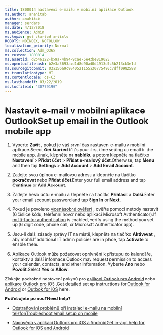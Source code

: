 ```yaml
---
title: 1800014 nastavení e-mailu v mobilní aplikace Outlook
ms.author: anahitab
author: anahitab
manager: serdars
ms.date: 4/12/2018
ms.audience: Admin
ms.topic: get-started-article
ROBOTS: NOINDEX, NOFOLLOW
localization_priority: Normal
ms.collection: Adm_O365
ms.custom: 1800014
ms.assetid: d2b46122-b59a-4b94-9cae-5e42be819022
ms.openlocfilehash: b2e3a5693acd1d8d90ad0d4913d0c5b213cb3e1d
ms.sourcegitcommit: 03a156a9c9740521155a30775492c7dff0982588
ms.translationtype: MT
ms.contentlocale: cs-CZ
ms.lasthandoff: 03/22/2019
ms.locfileid: "30779190"
---
```

# <a name="set-up-email-in-the-outlook-mobile-app"></a><span data-ttu-id="0aa87-102">Nastavit e-mail v mobilní aplikace Outlook</span><span class="sxs-lookup"><span data-stu-id="0aa87-102">Set up email in the Outlook mobile app</span></span>

1. <span data-ttu-id="0aa87-103">Vyberte **Začít** , pokud je váš první čas nastavení e-mailu v mobilní aplikace.</span><span class="sxs-lookup"><span data-stu-id="0aa87-103">Select **Get Started** if it's your first time setting up email in the mobile app.</span></span> <span data-ttu-id="0aa87-104">Jinak, klepněte na **nabídku** a potom klepněte na tlačítko **Nastavení** \> **Přidat účet** \> **Přidat e-mailový účet**.</span><span class="sxs-lookup"><span data-stu-id="0aa87-104">Otherwise, tap **Menu** and then tap **Settings** \> **Add Account** \> **Add Email Account**.</span></span> 
    
2. <span data-ttu-id="0aa87-105">Zadejte svou úplnou e-mailovou adresu a klepněte na tlačítko **pokračovat** nebo **Přidat účet**.</span><span class="sxs-lookup"><span data-stu-id="0aa87-105">Enter your full email address and tap **Continue** or **Add Account**.</span></span>
    
3. <span data-ttu-id="0aa87-106">Zadejte heslo účtu e-mailu a klepněte na tlačítko **Přihlásit** a **Další**.</span><span class="sxs-lookup"><span data-stu-id="0aa87-106">Enter your email account password and tap **Sign In** or **Next**.</span></span> 
    
4. <span data-ttu-id="0aa87-107">Pokud je povoleno [vícenásobné ověření](https://support.office.com/article/8f0454b2-f51a-4d9c-bcde-2c48e41621c6.aspx) , ověřte pomocí metody nastavit (6 číslice kódu, telefonní hovor nebo aplikaci Microsoft Authenticator).</span><span class="sxs-lookup"><span data-stu-id="0aa87-107">If [multi-factor authentication](https://support.office.com/article/8f0454b2-f51a-4d9c-bcde-2c48e41621c6.aspx) is enabled, verify using the method you set up (6 digit code, phone call, or Microsoft Authenticator app).</span></span> 
    
5. <span data-ttu-id="0aa87-108">Jsou-li další zásady správy IT na místě, klepněte na tlačítko **Aktivovat** , aby mohli.</span><span class="sxs-lookup"><span data-stu-id="0aa87-108">If additional IT admin policies are in place, tap **Activate** to enable them.</span></span> 
    
6. <span data-ttu-id="0aa87-109">Aplikace Outlook může požadovat oprávnění k přístupu do kalendáře, kontakty a další informace.</span><span class="sxs-lookup"><span data-stu-id="0aa87-109">Outlook may request permission to access your calendar, contacts, and other information.</span></span> <span data-ttu-id="0aa87-110">Vyberte **Ano** nebo **Povolit**.</span><span class="sxs-lookup"><span data-stu-id="0aa87-110">Select **Yes** or **Allow**.</span></span> 
    
<span data-ttu-id="0aa87-111">Získejte podrobné nastavení pokynů pro [aplikaci Outlook pro Android](https://support.office.com/article/886db551-8dfa-4fd5-b835-f8e532091872.aspx) nebo [aplikace Outlook pro iOS](https://support.office.com/article/b2de2161-cc1d-49ef-9ef9-81acd1c8e234.aspx) .</span><span class="sxs-lookup"><span data-stu-id="0aa87-111">Get detailed set up instructions for [Outlook for Android](https://support.office.com/article/886db551-8dfa-4fd5-b835-f8e532091872.aspx) or [Outlook for iOS](https://support.office.com/article/b2de2161-cc1d-49ef-9ef9-81acd1c8e234.aspx) here.</span></span> 
  
 <span data-ttu-id="0aa87-112">**Potřebujete pomoc?**</span><span class="sxs-lookup"><span data-stu-id="0aa87-112">**Need help?**</span></span>
  
- [<span data-ttu-id="0aa87-113">Odstraňování problémů při instalaci e-mailu na mobilní telefon</span><span class="sxs-lookup"><span data-stu-id="0aa87-113">Troubleshoot email setup on mobile</span></span>](https://support.office.com/article/a264ef01-9c88-48fb-9285-7017e4f31f02.aspx)
    
- [<span data-ttu-id="0aa87-114">Nápověda v aplikaci Outlook pro iOS a Android</span><span class="sxs-lookup"><span data-stu-id="0aa87-114">Get in-app help for Outlook for iOS and Android</span></span>](https://support.office.com/article/218a22d1-9fa5-4889-b689-de1c63493243.aspx#ID0EAABAAA=Contact_Support)
    

